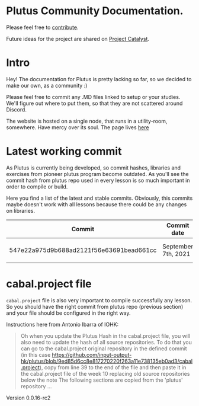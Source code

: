 # Plutus Community Documentation.
Please feel free to [contribute](http://github.com/nstankov-bg/docs.plutus-community.com).

Future ideas for the project are shared on [Project Catalyst](https://cardano.ideascale.com/a/dtd/Incentive-system-for-documentation/352181-48088).

# Intro

Hey! The documentation for Plutus is pretty lacking so far, so we decided to make our own, as a community :)

Please feel free to commit any .MD files linked to setup or your studies. We'll figure out where to put them, so that they are not scattered around Discord.

The website is hosted on a single node, that runs in a utility-room, somewhere. Have mercy over its soul.
The page lives [here](http://docs.plutus-community.com)

# Latest working commit
As Plutus is currently being developed, so commit hashes, libraries and exercises from pioneer plutus program become outdated. As you'll see the commit hash  from plutus repo used in every lesson is so much important in order to compile or build.

Here you find a list of the latest and stable commits. Obviously, this commits maybe doesn't work with all lessons because there could be any changes on libraries.

Commit  |   Commit date | Tested in
--- |   --- |   ---
547e22a975d9b688ad2121f56e63691bead661cc    |   September 7th, 2021 |   Lesson 10, Plutus playground

# cabal.project file

```cabal.project``` file is also very important to compile successfully any lesson. So you should have the right commit from plutus repo (previous section) and your file should be configured in the right way.

Instructions here from Antonio Ibarra of IOHK:

> Oh when you update the Plutus Hash in the cabal.project file, you will also need to update the hash of all source repositories. To do that you can go to the cabal.project original repository in the defined commit (in this case https://github.com/input-output-hk/plutus/blob/9ed85d6cc8e817270220f263a11e738135eb0ad3/cabal.project),  copy from line 39 to the end of the file and then paste it in the cabal.project file of the week 10 replacing old source repositories below the note The following sections are copied from the 'plutus' repository ...

Version 0.0.16-rc2
